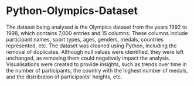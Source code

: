 # Python-Olympics-Dataset
The dataset being analysed is the Olympics dataset from the years 1992 to 1998, which contains 7,000 entries and 15 columns. These columns include participant names, sport types, ages, genders, medals, countries represented, etc. The dataset was cleaned using Python, including the removal of duplicates. Although null values were identified, they were left unchanged, as removing them could negatively impact the analysis. Visualisations were created to provide insights, such as trends over time in the number of participants, the country with the highest number of medals, and the distribution of participants' heights, etc.
